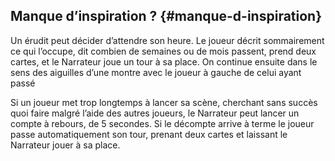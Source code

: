 ## Manque d’inspiration ? {#manque-d-inspiration}

Un érudit peut décider d’attendre son heure. Le joueur décrit sommairement ce qui l’occupe, dit combien de semaines ou de mois passent, prend deux cartes, et le Narrateur joue un tour à sa place. On continue ensuite dans le sens des aiguilles d’une montre avec le joueur à gauche de celui ayant passé

Si un joueur met trop longtemps à lancer sa scène, cherchant sans succès quoi faire malgré l’aide des autres joueurs, le Narrateur peut lancer un compte à rebours, de 5 secondes. Si le décompte arrive à terme le joueur passe automatiquement son tour, prenant deux cartes et laissant le Narrateur jouer à sa place.

